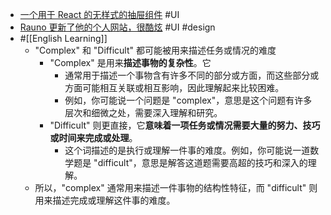 - [一个用于 React 的无样式的抽屉组件](https://github.com/emilkowalski/vaul) #UI
- [Rauno 更新了他的个人网站，很酷炫](https://rauno.me/) #UI #design
- #[[English Learning]]
	- "Complex" 和 "Difficult" 都可能被用来描述任务或情况的难度
		- "Complex" 是用来**描述事物的复杂性**。它
			- 通常用于描述一个事物含有许多不同的部分或方面，而这些部分或方面可能相互关联或相互影响，因此理解起来比较困难。
			- 例如，你可能说一个问题是 "complex"，意思是这个问题有许多层次和细微之处，需要深入理解和研究。
		- "Difficult" 则更直接，它**意味着一项任务或情况需要大量的努力、技巧或时间来完成或处理**。
			- 这个词描述的是执行或理解一件事的难度。例如，你可能说一道数学题是 "difficult"，意思是解答这道题需要高超的技巧和深入的理解。
	- 所以，"complex" 通常用来描述一件事物的结构性特征，而 "difficult" 则用来描述完成或理解这件事的难度。